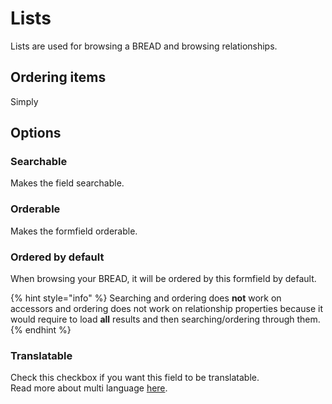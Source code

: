 # Lists

Lists are used for browsing a BREAD and browsing relationships.

## Ordering items

Simply

## Options

### Searchable

Makes the field searchable.

### Orderable

Makes the formfield orderable.

### Ordered by default

When browsing your BREAD, it will be ordered by this formfield by default.

{% hint style="info" %}
Searching and ordering does **not** work on accessors and ordering does not work on relationship properties because it would require to load **all** results and then searching/ordering through them.
{% endhint %}

### Translatable

Check this checkbox if you want this field to be translatable.  
Read more about multi language [here](multilanguage.md).